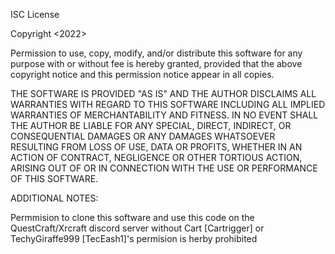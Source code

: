 ISC License

Copyright <2022> <Cartrigger>

Permission to use, copy, modify, and/or distribute this software for any purpose with or without fee is hereby granted, provided that the above copyright notice and this permission notice appear in all copies.

THE SOFTWARE IS PROVIDED "AS IS" AND THE AUTHOR DISCLAIMS ALL WARRANTIES WITH REGARD TO THIS SOFTWARE INCLUDING ALL IMPLIED WARRANTIES OF MERCHANTABILITY AND FITNESS. IN NO EVENT SHALL THE AUTHOR BE LIABLE FOR ANY SPECIAL, DIRECT, INDIRECT, OR CONSEQUENTIAL DAMAGES OR ANY DAMAGES WHATSOEVER RESULTING FROM LOSS OF USE, DATA OR PROFITS, WHETHER IN AN ACTION OF CONTRACT, NEGLIGENCE OR OTHER TORTIOUS ACTION, ARISING OUT OF OR IN CONNECTION WITH THE USE OR PERFORMANCE OF THIS SOFTWARE.

ADDITIONAL NOTES:

Permmision to clone this software and use this code on the QuestCraft/Xrcraft discord server without Cart [Cartrigger] or TechyGiraffe999 [TecEash1]'s permision is herby prohibited
